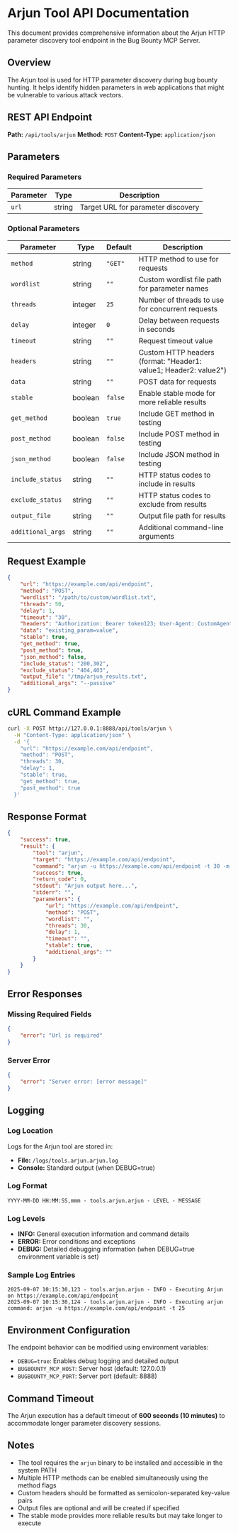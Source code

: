 # Arjun Tool API Documentation

This document provides comprehensive information about the Arjun HTTP parameter discovery tool endpoint in the Bug Bounty MCP Server.

## Overview

The Arjun tool is used for HTTP parameter discovery during bug bounty hunting. It helps identify hidden parameters in web applications that might be vulnerable to various attack vectors.

## REST API Endpoint

**Path:** `/api/tools/arjun`
**Method:** `POST`
**Content-Type:** `application/json`

## Parameters

### Required Parameters

| Parameter | Type | Description |
|-----------|------|-------------|
| `url` | string | Target URL for parameter discovery |

### Optional Parameters

| Parameter | Type | Default | Description |
|-----------|------|---------|-------------|
| `method` | string | `"GET"` | HTTP method to use for requests |
| `wordlist` | string | `""` | Custom wordlist file path for parameter names |
| `threads` | integer | `25` | Number of threads to use for concurrent requests |
| `delay` | integer | `0` | Delay between requests in seconds |
| `timeout` | string | `""` | Request timeout value |
| `headers` | string | `""` | Custom HTTP headers (format: "Header1: value1; Header2: value2") |
| `data` | string | `""` | POST data for requests |
| `stable` | boolean | `false` | Enable stable mode for more reliable results |
| `get_method` | boolean | `true` | Include GET method in testing |
| `post_method` | boolean | `false` | Include POST method in testing |
| `json_method` | boolean | `false` | Include JSON method in testing |
| `include_status` | string | `""` | HTTP status codes to include in results |
| `exclude_status` | string | `""` | HTTP status codes to exclude from results |
| `output_file` | string | `""` | Output file path for results |
| `additional_args` | string | `""` | Additional command-line arguments |

## Request Example

```json
{
    "url": "https://example.com/api/endpoint",
    "method": "POST",
    "wordlist": "/path/to/custom/wordlist.txt",
    "threads": 50,
    "delay": 1,
    "timeout": "30",
    "headers": "Authorization: Bearer token123; User-Agent: CustomAgent",
    "data": "existing_param=value",
    "stable": true,
    "get_method": true,
    "post_method": true,
    "json_method": false,
    "include_status": "200,302",
    "exclude_status": "404,403",
    "output_file": "/tmp/arjun_results.txt",
    "additional_args": "--passive"
}
```

## cURL Command Example

```bash
curl -X POST http://127.0.0.1:8888/api/tools/arjun \
  -H "Content-Type: application/json" \
  -d '{
    "url": "https://example.com/api/endpoint",
    "method": "POST",
    "threads": 30,
    "delay": 1,
    "stable": true,
    "get_method": true,
    "post_method": true
  }'
```

## Response Format

```json
{
    "success": true,
    "result": {
        "tool": "arjun",
        "target": "https://example.com/api/endpoint",
        "command": "arjun -u https://example.com/api/endpoint -t 30 -m GET,POST -d 1 --stable",
        "success": true,
        "return_code": 0,
        "stdout": "Arjun output here...",
        "stderr": "",
        "parameters": {
            "url": "https://example.com/api/endpoint",
            "method": "POST",
            "wordlist": "",
            "threads": 30,
            "delay": 1,
            "timeout": "",
            "stable": true,
            "additional_args": ""
        }
    }
}
```

## Error Responses

### Missing Required Fields
```json
{
    "error": "Url is required"
}
```

### Server Error
```json
{
    "error": "Server error: [error message]"
}
```

## Logging

### Log Location
Logs for the Arjun tool are stored in:
- **File:** `/logs/tools.arjun.arjun.log`
- **Console:** Standard output (when DEBUG=true)

### Log Format
```
YYYY-MM-DD HH:MM:SS,mmm - tools.arjun.arjun - LEVEL - MESSAGE
```

### Log Levels
- **INFO:** General execution information and command details
- **ERROR:** Error conditions and exceptions
- **DEBUG:** Detailed debugging information (when DEBUG=true environment variable is set)

### Sample Log Entries
```
2025-09-07 10:15:30,123 - tools.arjun.arjun - INFO - Executing Arjun on https://example.com/api/endpoint
2025-09-07 10:15:30,124 - tools.arjun.arjun - INFO - Executing arjun command: arjun -u https://example.com/api/endpoint -t 25
```

## Environment Configuration

The endpoint behavior can be modified using environment variables:

- `DEBUG=true`: Enables debug logging and detailed output
- `BUGBOUNTY_MCP_HOST`: Server host (default: 127.0.0.1)
- `BUGBOUNTY_MCP_PORT`: Server port (default: 8888)

## Command Timeout

The Arjun execution has a default timeout of **600 seconds (10 minutes)** to accommodate longer parameter discovery sessions.

## Notes

- The tool requires the `arjun` binary to be installed and accessible in the system PATH
- Multiple HTTP methods can be enabled simultaneously using the method flags
- Custom headers should be formatted as semicolon-separated key-value pairs
- Output files are optional and will be created if specified
- The stable mode provides more reliable results but may take longer to execute
